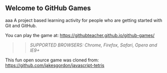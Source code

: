 ## Welcome to GitHub Games
aaa
A project based learning activity for people who are getting started with Git and GitHub.

You can play the game at: https://githubteacher.github.io/github-games/

>> _*SUPPORTED BROWSERS*: Chrome, Firefox, Safari, Opera and IE9+_

This fun open source game was cloned from: https://github.com/jakesgordon/javascript-tetris
